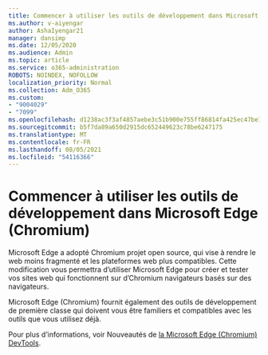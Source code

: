 ```yaml
---
title: Commencer à utiliser les outils de développement dans Microsoft Edge (Chromium)
ms.author: v-aiyengar
author: AshaIyengar21
manager: dansimp
ms.date: 12/05/2020
ms.audience: Admin
ms.topic: article
ms.service: o365-administration
ROBOTS: NOINDEX, NOFOLLOW
localization_priority: Normal
ms.collection: Adm_O365
ms.custom:
- "9004029"
- "7099"
ms.openlocfilehash: d1238ac3f3af4857aebe3c51b900e755ff86814fa425ec47be1e83cd5f9faa20
ms.sourcegitcommit: b5f7da89a650d2915dc652449623c78be6247175
ms.translationtype: MT
ms.contentlocale: fr-FR
ms.lasthandoff: 08/05/2021
ms.locfileid: "54116366"
---
```

# <a name="get-started-with-the-developer-tools-in-microsoft-edge-chromium"></a>Commencer à utiliser les outils de développement dans Microsoft Edge (Chromium)

Microsoft Edge a adopté Chromium projet open source, qui vise à rendre le web moins fragmenté et les plateformes web plus compatibles. Cette modification vous permettra d’utiliser Microsoft Edge pour créer et tester vos sites web qui fonctionnent sur d’Chromium navigateurs basés sur des navigateurs.

Microsoft Edge (Chromium) fournit également des [](https://go.microsoft.com/fwlink/?linkid=2134941) outils de développement de première classe qui doivent vous être familiers et compatibles avec les outils que vous utilisez déjà.

Pour plus d’informations, voir Nouveautés de [la Microsoft Edge (Chromium) DevTools](https://go.microsoft.com/fwlink/?linkid=2135020).